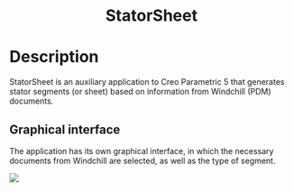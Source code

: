 <h1 align="center">StatorSheet</h1>

# Description

StatorSheet is an auxiliary application to Creo Parametric 5 that generates stator segments (or sheet) based on information from Windchill (PDM) documents.

## Graphical interface
The application has its own graphical interface, in which the necessary documents from Windchill are selected, as well as the type of segment.

![](https://media.giphy.com/media/h1tu2nhdQRIABDMQ2R/giphy.gif)

